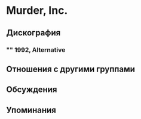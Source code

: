 # Murder, Inc.



## Дискография

### "" 1992, Alternative




## Отношения с другими группами


## Обсуждения


## Упоминания

